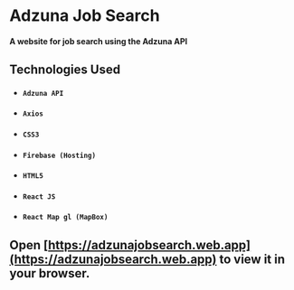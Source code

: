 # Adzuna Job Search
####  A website for job search using the Adzuna API

## Technologies Used

* #### `Adzuna API`
* #### `Axios` 
* #### `CSS3`
* #### `Firebase (Hosting)`
* #### `HTML5`
* #### `React JS`
* #### `React Map gl (MapBox)`

## Open [https://adzunajobsearch.web.app](https://adzunajobsearch.web.app) to view it in your browser.
